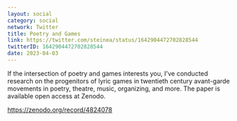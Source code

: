 ```yaml
---
layout: social
category: social
network: Twitter
title: Poetry and Games
link: https://twitter.com/steinea/status/1642904472702828544
twitterID: 1642904472702828544
date: 2023-04-03
---
```


If the intersection of poetry and games interests you, I've conducted research on the progenitors of lyric games in twentieth century avant-garde movements in poetry, theatre, music, organizing, and more. The paper is available open access at Zenodo.

<https://zenodo.org/record/4824078>

